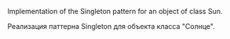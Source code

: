 Implementation of the Singleton pattern for an object of class Sun.

Реализация паттерна Singleton для объекта класса "Солнце".